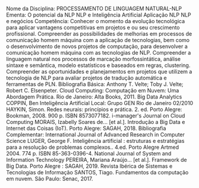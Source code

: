 Nome da Disciplina: PROCESSAMENTO DE LINGUAGEM NATURAL-NLP
Ementa:
O potencial da NLP
NLP e Inteligência Artificial
Aplicação NLP
NLP e negócios
Competência:
Conhecer o momento da evolução tecnológica para aplicar vantagens competitivas em 
projetos e ou seu crescimento profissional.
Compreender as possibilidades de melhorias em processos de comunicação homem 
máquina com a aplicação de tecnologias, bem como o desenvolvimento de novos projetos 
de computação, para desenvolver a comunicação homem máquina com as tecnologias de 
NLP.
Compreender a linguagem natural nos processos de marcação morfossintática, análise 
sintaxe e semântica, modelo estatísticos e baseados em regras, clustering.
Compreender as oportunidades e planejamentos em projetos que utilizem a tecnologia de 
NLP para avaliar projetos de tradução automática e ferramentas de PLN. 
Bibliografia Básica:
Anthony T. Velte; Toby J. Velte; Robert C. Elsenpeter. Cloud Computing: Computação em 
Nuvem: Uma Abordagem Prática. Rio de Janeiro: Alta Books, 2011.
Big Data Analytics
COPPIN, Ben Inteligência Artificial Local: Grupo GEN Rio de Janeiro 02/2010
HAYKIN, Simon. Redes neurais: princípios e prática. 2. ed. Porto Alegre: Bookman, 2008. 
900 p. ISBN 8573077182.
i-manager's Journal on Cloud Computing
MORAIS, Izabelly Soares de... [et al.]. Introdução a Big Data e Internet das Coisas (IoT). 
Porto Alegre: SAGAH, 2018.
Bibliografia Complementar:
International Journal of Advanced Research in Computer Science
LUGER, George F. Inteligência artificial : estruturas e estratégias para a resolução de 
problemas complexos.. 4.ed. Porto Alegre Artmed 2004. 774 p. ISBN 85-363-0396-4.
National Journal of System and Information Technology
PEREIRA, Mariana Araújo... [et al.]. Framework de Big Data. Porto Alegre : SAGAH, 2019.
Revista Ibérica de Sistemas e Tecnologias de Informação
SANTOS, Tiago. Fundamentos da computação em nuvem. São Paulo: Senac, 2017.
